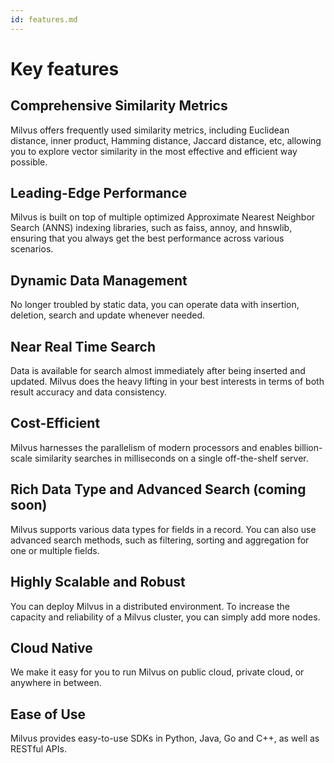```yaml
---
id: features.md
---
```


# Key features

## Comprehensive Similarity Metrics

Milvus offers frequently used similarity metrics, including Euclidean distance, inner product, Hamming distance, Jaccard distance, etc, allowing you to explore vector similarity in the most effective and efficient way possible.

## Leading-Edge Performance

Milvus is built on top of multiple optimized Approximate Nearest Neighbor Search (ANNS) indexing libraries, such as faiss, annoy, and hnswlib, ensuring that you always get the best performance across various scenarios.

## Dynamic Data Management

No longer troubled by static data, you can operate data with insertion, deletion, search and update whenever needed. 

## Near Real Time Search

Data is available for search almost immediately after being inserted and updated. Milvus does the heavy lifting in your best interests in terms of both result accuracy and data consistency.

## Cost-Efficient

Milvus harnesses the parallelism of modern processors and enables billion-scale similarity searches in milliseconds on a single off-the-shelf server. 

## Rich Data Type and Advanced Search (coming soon)

Milvus supports various data types for fields in a record. You can also use advanced search methods, such as filtering, sorting and aggregation for one or multiple fields.

## Highly Scalable and Robust

You can deploy Milvus in a distributed environment. To increase the capacity and reliability of a Milvus cluster, you can simply add more nodes.

## Cloud Native

We make it easy for you to run Milvus on public cloud, private cloud, or anywhere in between.

## Ease of Use

Milvus provides easy-to-use SDKs in Python, Java, Go and C++, as well as RESTful APIs.